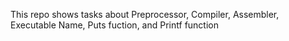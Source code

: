 This repo shows tasks about Preprocessor, Compiler, Assembler, Executable Name, Puts fuction, and Printf function

